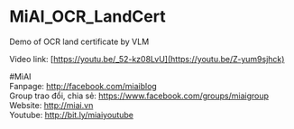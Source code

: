 # MiAI_OCR_LandCert
Demo of OCR land certificate by VLM

Video link:  [https://youtu.be/_52-kz08LvU](https://youtu.be/Z-yum9sjhck)

#MìAI <br>
Fanpage: http://facebook.com/miaiblog<br>
Group trao đổi, chia sẻ: https://www.facebook.com/groups/miaigroup<br>
Website: http://miai.vn<br>
Youtube: http://bit.ly/miaiyoutube<br> 
